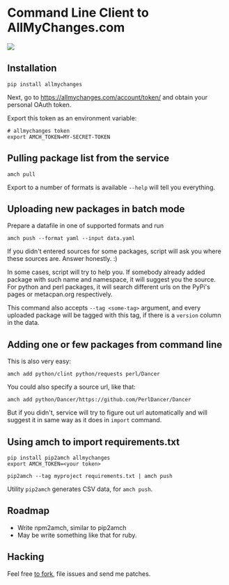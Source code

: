 Command Line Client to AllMyChanges.com
=======================================

[![](https://allmychanges.com/p/python/allmychanges/badge/)](https://allmychanges.com/p/python/allmychanges/)

Installation
------------

    pip install allmychanges

Next, go to <https://allmychanges.com/account/token/> and obtain
your personal OAuth token.

Export this token as an environment variable:

    # allmychanges token
    export AMCH_TOKEN=MY-SECRET-TOKEN

Pulling package list from the service
-------------------------------------

    amch pull

Export to a number of formats is available `--help` will tell you everything.


Uploading new packages in batch mode
---------------------------------

Prepare a datafile in one of supported formats and run

    amch push --format yaml --input data.yaml

If you didn't entered sources for some packages, script
will ask you where these sources are. Answer honestly. :)

In some cases, script will try to help you. If somebody
already added package with such name and namespace, it will
suggest you the source. For python and perl packages, it will
search different urls on the PyPi's pages or metacpan.org
respectively.

This command also accepts `--tag <some-tag>` argument, and
every uploaded package will be tagged with this tag, if there
is a `version` column in the data.


Adding one or few packages from command line
--------------------------------------------

This is also very easy:

    amch add python/clint python/requests perl/Dancer

You could also specify a source url, like that:

    amch add python/Dancer/https://github.com/PerlDancer/Dancer

But if you didn't, service will try to figure out url automatically
and will suggest it in same way as it does in `import` command.

Using amch to import requirements.txt
-------------------------------------
```
pip install pip2amch allmychanges
export AMCH_TOKEN=<your token>
    
pip2amch --tag myproject requirements.txt | amch push
```
Utility `pip2amch` generates CSV data, for `amch push`.

Roadmap
-------

* Write npm2amch, similar to pip2amch
* May be write something like that for ruby.

Hacking
-------

Feel free [to fork](https://github.com/svetlyak40wt/allmychanges), file issues and send me patches.
